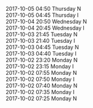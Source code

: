 2017-10-05 04:50 Thursday  N  
2017-10-05 04:45 Thursday  I  
2017-10-04 20:50 Wednesday  N  
2017-10-04 20:45 Wednesday  I  
2017-10-03 21:45 Tuesday  N  
2017-10-03 21:40 Tuesday  I  
2017-10-03 04:45 Tuesday  N  
2017-10-03 04:40 Tuesday  I  
2017-10-02 23:20 Monday  N  
2017-10-02 23:15 Monday  I  
2017-10-02 07:55 Monday  N  
2017-10-02 07:50 Monday  I  
2017-10-02 07:40 Monday  N  
2017-10-02 07:35 Monday  I  
2017-10-02 07:25 Monday  N  
